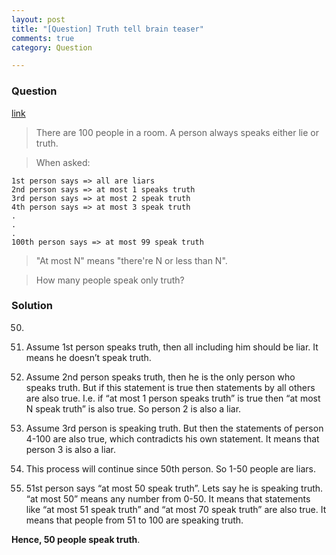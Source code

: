 ```yaml
---
layout: post
title: "[Question] Truth tell brain teaser"
comments: true
category: Question

---
```


### Question 

[link](http://tech-queries.blogspot.sg/2011/07/truth-or-lie.html)

> There are 100 people in a room. A person always speaks either lie or truth. 

> When asked:

    1st person says => all are liars
    2nd person says => at most 1 speaks truth
    3rd person says => at most 2 speak truth
    4th person says => at most 3 speak truth
    .
    .
    .
    100th person says => at most 99 speak truth

> "At most N" means "there're N or less than N". 

> How many people speak only truth?

### Solution

50. 

1. Assume 1st person speaks truth, then all including him should be liar. It means he doesn’t speak truth. 

1. Assume 2nd person speaks truth, then he is the only person who speaks truth. But if this statement is true then statements by all others are also true. I.e. if “at most 1 person speaks truth” is true then “at most N speak truth” is also true. So person 2 is also a liar.

1. Assume 3rd person is speaking truth. But then the statements of person 4-100 are also true, which contradicts his own statement. It means that person 3 is also a liar.

1. This process will continue since 50th person. So 1-50 people are liars.

1. 51st person says “at most 50 speak truth”. Lets say he is speaking truth. “at most 50” means any number from 0-50. It means that statements like “at most 51 speak truth” and “at most 70 speak truth” are also true. It means that people from 51 to 100 are speaking truth.

__Hence, 50 people speak truth__.
